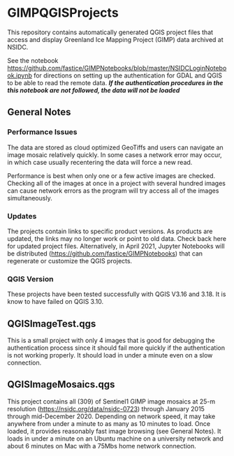 # GIMPQGISProjects
This repository contains automatically generated QGIS project files that access and display Greenland Ice Mapping Project (GIMP) data archived at NSIDC.

See the notebook https://github.com/fastice/GIMPNotebooks/blob/master/NSIDCLoginNotebook.ipynb for directions on setting up the authentication for GDAL and QGIS to be able to read the remote data. _**If the authentication procedures in the this notebook are not followed, the data will not be loaded**_

## General Notes
### Performance Issues

The data are stored as cloud optimized GeoTiffs and users can navigate an image mosaic relatively quickly. In some cases a network error may occur, in which case usually recentering the data will force a new read.

Performance is best when only one or a few active images are checked. Checking all of the images at once in a project with several hundred images can cause network errors as the program will try access all of the images simultaneously.

### Updates
The projects contain links to specific product versions. As products are updated, the links may no longer work or point to old data. Check back here for updated project files. Alternatively, in April 2021, Jupyter Notebooks will be distributed (https://github.com/fastice/GIMPNotebooks) that can regenerate or customize the QGIS projects.

### QGIS Version
These projects have been tested successfully with QGIS V3.16 and 3.18. It is know to have failed on QGIS 3.10.

## QGISImageTest.qgs
This is a small project with only 4 images that is good for debugging the authentication process since it should fail more quickly if the authentication is not working properly. It should load in under a minute even on a slow connection. 

## QGISImageMosaics.qgs
This project contains all (309) of Sentinel1 GIMP image mosaics at 25-m resolution (https://nsidc.org/data/nsidc-0723) through January 2015 through mid-December 2020. Depending on network speed, it may take anywhere from under a minute to as many as 10 minutes to load. Once loaded, it provides reasonably fast image browsing (see General Notes). It loads in under a minute on an Ubuntu machine on a university network and about 6 minutes on Mac with a 75Mbs home network connection.
